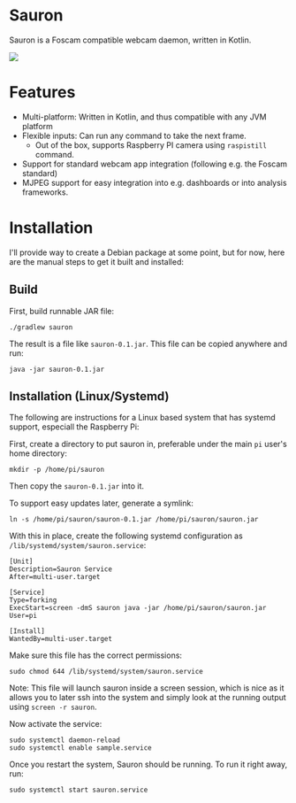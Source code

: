# Sauron
Sauron is a Foscam compatible webcam daemon, written in Kotlin.

![](https://github.com/shaeberling/sauron/workflows/Sauron%20Tests/badge.svg)

# Features
 - Multi-platform: Written in Kotlin, and thus compatible with any JVM platform
 - Flexible inputs: Can run any command to take the next frame.
   - Out of the box, supports Raspberry PI camera using `raspistill` command.
 - Support for standard webcam app integration (following e.g. the Foscam standard)
 - MJPEG support for easy integration into e.g. dashboards or into analysis frameworks.

# Installation
I'll provide way to create a Debian package at some point, but for now, here are the manual steps to get it built and installed:

## Build
First, build runnable JAR file:
```
./gradlew sauron
```

The result is a file like `sauron-0.1.jar`. This file can be copied anywhere and run:

```
java -jar sauron-0.1.jar
```

## Installation (Linux/Systemd)
The following are instructions for a Linux based system that has systemd support, especiall the Raspberry Pi:

First, create a directory to put sauron in, preferable under the main `pi` user's home directory:

```
mkdir -p /home/pi/sauron
```

Then copy the `sauron-0.1.jar` into it.

To support easy updates later, generate a symlink:
```
ln -s /home/pi/sauron/sauron-0.1.jar /home/pi/sauron/sauron.jar
```

With this in place, create the following systemd configuration as `/lib/systemd/system/sauron.service`:

```
[Unit]
Description=Sauron Service
After=multi-user.target

[Service]
Type=forking
ExecStart=screen -dmS sauron java -jar /home/pi/sauron/sauron.jar
User=pi

[Install]
WantedBy=multi-user.target
```

Make sure this file has the correct permissions:
```
sudo chmod 644 /lib/systemd/system/sauron.service
```

Note: This file will launch sauron inside a screen session, which is nice as it allows you to later ssh into the system and simply look at the running output using `screen -r sauron`.

Now activate the service:
```
sudo systemctl daemon-reload
sudo systemctl enable sample.service
```

Once you restart the system, Sauron should be running. To run it right away, run:
```
sudo systemctl start sauron.service
```
